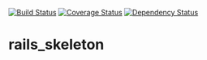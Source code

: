 [![Build Status](https://travis-ci.org/rightgo09/rails_skeleton.svg?branch=master)](https://travis-ci.org/rightgo09/rails_skeleton)
[![Coverage Status](https://coveralls.io/repos/rightgo09/rails_skeleton/badge.png?branch=master)](https://coveralls.io/r/rightgo09/rails_skeleton?branch=master)
[![Dependency Status](https://gemnasium.com/rightgo09/rails_skeleton.svg)](https://gemnasium.com/rightgo09/rails_skeleton)

rails_skeleton
==============

